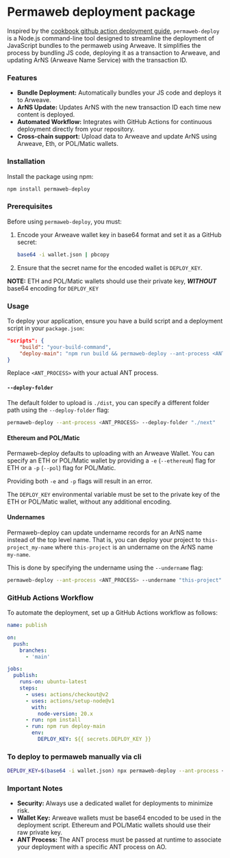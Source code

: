 # Permaweb deployment package

Inspired by the [cookbook github action deployment guide](https://cookbook.arweave.dev/guides/deployment/github-action.html), `permaweb-deploy` is a Node.js command-line tool designed to streamline the deployment of JavaScript bundles to the permaweb using Arweave. It simplifies the process by bundling JS code, deploying it as a transaction to Arweave, and updating ArNS (Arweave Name Service) with the transaction ID.

### Features
- **Bundle Deployment:** Automatically bundles your JS code and deploys it to Arweave.
- **ArNS Update:** Updates ArNS with the new transaction ID each time new content is deployed.
- **Automated Workflow:** Integrates with GitHub Actions for continuous deployment directly from your repository.
- **Cross-chain support:** Upload data to Arweave and update ArNS using Arweave, Eth, or POL/Matic wallets.

### Installation
Install the package using npm:
```bash
npm install permaweb-deploy
```

### Prerequisites
Before using `permaweb-deploy`, you must:
1. Encode your Arweave wallet key in base64 format and set it as a GitHub secret:

   ```bash
   base64 -i wallet.json | pbcopy
   ```
2. Ensure that the secret name for the encoded wallet is `DEPLOY_KEY`.

**NOTE:** ETH and POL/Matic wallets should use their private key, ***WITHOUT*** base64 encoding for `DEPLOY_KEY`

### Usage
To deploy your application, ensure you have a build script and a deployment script in your `package.json`:

```json
"scripts": {
    "build": "your-build-command",
    "deploy-main": "npm run build && permaweb-deploy --ant-process <ANT_PROCESS>"
}
```

Replace `<ANT_PROCESS>` with your actual ANT process.

#### `--deploy-folder`

The default folder to upload is `./dist`, you can specify a different folder path using the `--deploy-folder` flag:

```bash
permaweb-deploy --ant-process <ANT_PROCESS> --deploy-folder "./next"
```

#### Ethereum and POL/Matic

Permaweb-deploy defaults to uploading with an Arweave Wallet. You can specify an ETH or POL/Matic wallet by providing a `-e` (`--ethereum`) flag for ETH or a `-p` (`--pol`) flag for POL/Matic.

Providing both `-e` and `-p` flags will result in an error.

The `DEPLOY_KEY` environmental variable must be set to the private key of the ETH or POL/Matic wallet, without any additional encoding.

#### Undernames

Permaweb-deploy can update undername records for an ArNS name instead of the top level name. That is, you can deploy your project to `this-project_my-name` where `this-project` is an undername on the ArNS name `my-name`. 

This is done by specifying the undername using the `--undername` flag:

```bash
permaweb-deploy --ant-process <ANT_PROCESS> --undername "this-project"
```

### GitHub Actions Workflow

To automate the deployment, set up a GitHub Actions workflow as follows:

```yaml
name: publish

on:
  push:
    branches:
      - 'main'

jobs:
  publish:
    runs-on: ubuntu-latest
    steps:
      - uses: actions/checkout@v2
      - uses: actions/setup-node@v1
        with:
          node-version: 20.x
      - run: npm install
      - run: npm run deploy-main
        env:
          DEPLOY_KEY: ${{ secrets.DEPLOY_KEY }}
```

### To deploy to permaweb manually via cli

```sh
DEPLOY_KEY=$(base64 -i wallet.json) npx permaweb-deploy --ant-process <ANT_PROCESS>
```

### Important Notes
- **Security:** Always use a dedicated wallet for deployments to minimize risk.
- **Wallet Key:** Arweave wallets must be base64 encoded to be used in the deployment script. Ethereum and POL/Matic wallets should use their raw private key.
- **ANT Process:** The ANT process must be passed at runtime to associate your deployment with a specific ANT process on AO.

